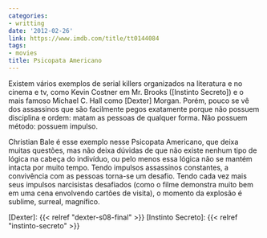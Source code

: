 ```yaml
---
categories:
- writting
date: '2012-02-26'
link: https://www.imdb.com/title/tt0144084
tags:
- movies
title: Psicopata Americano
---
```


Existem vários exemplos de serial killers organizados na literatura e no cinema e tv, como Kevin Costner em Mr. Brooks ([Instinto Secreto]) e o mais famoso Michael C. Hall como [Dexter] Morgan. Porém, pouco se vê dos assassinos que são facilmente pegos exatamente porque não possuem disciplina e ordem: matam as pessoas de qualquer forma. Não possuem método: possuem impulso.

Christian Bale é esse exemplo nesse Psicopata Americano, que deixa muitas questões, mas não deixa dúvidas de que não existe nenhum tipo de lógica na cabeça do indivíduo, ou pelo menos essa lógica não se mantém intacta por muito tempo. Tendo impulsos assassinos constantes, a convivência com as pessoas torna-se um desafio. Tendo cada vez mais seus impulsos narcisistas desafiados (como o filme demonstra muito bem em uma cena envolvendo cartões de visita), o momento da explosão é sublime, surreal, magnífico.

[Dexter]: {{< relref "dexter-s08-final" >}}
[Instinto Secreto]: {{< relref "instinto-secreto" >}}

